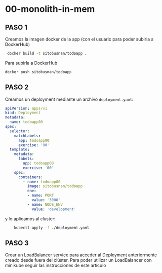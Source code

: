 # 00-monolith-in-mem

## PASO 1
Creamos la imagen docker de la app (con el usuario para poder subirla a DockerHub)

```bash
 docker build -t sitobusnan/todoapp .
 ```

Para subirla a DockerHub

```bash
docker push sitobusnan/todoapp
```


## PASO 2

Creamos un deployment mediante un archivo ```deployment.yaml```:
```yaml
apiVersion: apps/v1
kind: Deployment
metadata:
  name: todoapp00
spec:
  selector:
    matchLabels:
      app: todoapp00
      exercise: '00'
  template:
    metadata:
      labels:
        app: todoapp00
        exercise: '00'
    spec:
      containers:
        - name: todoapp00
          image: sitobusnan/todoapp
          env:
          - name: PORT
            value: '3000'
          - name: NODE_ENV
            value: 'development'

```
y lo aplicamos al cluster:
```bash
    kubectl apply -f ./deployment.yaml
```


## PASO 3
Crear un LoadBalancer service para acceder al Deployment anteriormente creado desde fuera del clúster. Para poder utilizar un LoadBalancer con minikube seguir las instrucciones de este artículo

